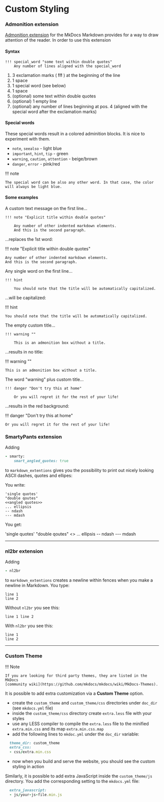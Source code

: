# Custom Styling

### Admonition extension

[Admonition extension](https://pythonhosted.org/Markdown/extensions/admonition.html) for the MkDocs Markdown provides for a way to draw attention of the reader. In order to use this extension

#### Syntax

```none
!!! special_word "some text within double quotes"
    Any number of lines aligned with the special_word
```

1. 3 exclamation marks ( __!!!__ ) at the beginning of the line
2. 1 space
3. 1 special word (see below)
4. 1 space
5. (optional) some text within double quotes
6. (optional) 1 empty line
7. (optional) any number of lines beginning at pos. 4 (aligned with the special word after the exclamation marks)

#### Special words

These special words result in a colored adminition blocks. It is nice to experiment with them.

* `note`, `seealso` - light blue
* `important`, `hint`, `tip` - green
* `warning`, `caution`, `attention` - beige/brown
* `danger`, `error` - pink/red

!!! note 

    The special word can be also any other word. In that case, the color will always be light blue.

#### Some examples

A custom text message on the first line...

```none
!!! note "Explicit title within double quotes"

    Any number of other indented markdown elements.
    And this is the second paragraph.
```

...replaces the 1st word:

!!! note "Explicit title within double quotes"

    Any number of other indented markdown elements.
    And this is the second paragraph.

Any single word on the first line...

```none
!!! hint

    You should note that the title will be automatically capitalized.
```

...will be capitalized:

!!! hint

    You should note that the title will be automatically capitalized.

The empty custom title...

```none
!!! warning ""

    This is an admonition box without a title.
```

...results in no title:

!!! warning ""

    This is an admonition box without a title.

The word "warning" plus custom title...

```none
!!! danger "Don't try this at home"

    Or you will regret it for the rest of your life!
```

...results in the red background:

!!! danger "Don't try this at home"

    Or you will regret it for the rest of your life!

### SmartyPants extension

Adding

```ruby
- smarty:
    smart_angled_quotes: true
```

to `markdown_extentions` gives you the possibility to print out nicely looking ASCII dashes, quotes and ellipes:

You write:

```none
'single quotes'
"double qoutes"
<<angled quotes>>
... ellipsis
-- ndash
--- mdash
```

You get:

'single quotes'
"double qoutes"
<<angled quotes>>
... ellipsis
-- ndash
--- mdash

---

### nl2br extension

Adding

```ruby
- nl2br
```

to `markdown_extentions` creates a newline within fences when you make a newline in Markdown. You type:

```none
line 1
line 2
```

Without `nl2br` you see this:

``` none
line 1 line 2
```

With `nl2br` you see this:

```none
line 1
line 2
```

---

### Custom Theme

!!! Note

    If you are looking for third party themes, they are listed in the MkDocs
    [community wiki](https://github.com/mkdocs/mkdocs/wiki/MkDocs-Themes).

It is possible to add extra customization via a __Custom Theme__ option.

* create the `custom_theme` and `custom_theme/css` directories under `doc_dir` (see `mkdocs.yml` file)
* inside the `custom_theme/css` directory create `extra.less` file with your styles
* use any LESS compiler to compile the `extra.less` file to the minified `extra.min.css` and its map `extra.min.css.map`
* add the following lines to `mkdoc.yml` under the `doc_dir` variable:

```ruby
  theme_dir: custom_theme
  extra_css: 
  - css/extra.min.css
```

* now when you build and serve the website, you should see the custom styling in action

Similarly, it is possible to add extra JavaScript inside the `custom_theme/js` directory. You add the corresponding setting to the `mkdocs.yml` file:

```ruby
  extra_javascript: 
  - js/your-js-file.min.js
```
